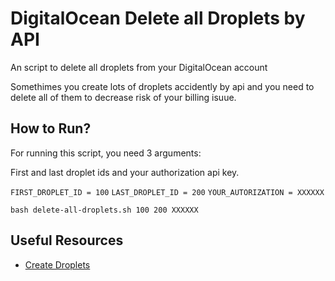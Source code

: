 # DigitalOcean Delete all Droplets by API
An script to delete all droplets from your DigitalOcean account

Somethimes you create lots of droplets accidently by api and you need to delete all of them to decrease risk of your billing isuue.

## How to Run? ##

For running this script, you need 3 arguments:

First and last droplet ids and your authorization api key.

`` FIRST_DROPLET_ID = 100 ``
`` LAST_DROPLET_ID = 200 ``
`` YOUR_AUTORIZATION = XXXXXX ``

```
bash delete-all-droplets.sh 100 200 XXXXXX
```

## Useful Resources
* [Create Droplets](https://www.itpiran.com/digital-ocean/)
